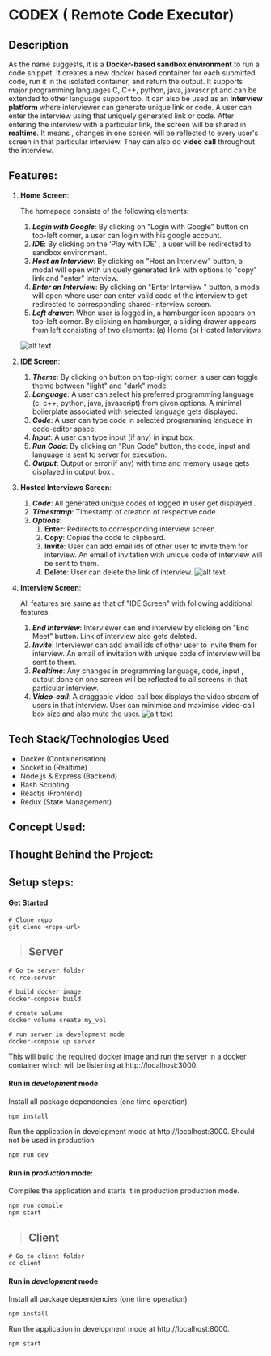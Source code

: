 

# CODEX ( Remote Code Executor)

## Description
As the name suggests, it is a **Docker-based sandbox environment** to run a code snippet. It creates a new docker based container for each submitted code, run it in the isolated container, and return the output. It supports major programming languages C, C++,  python, java, javascript and can be extended to other language support too.
It can also be used as an **Interview platform** where interviewer can generate unique link or code. A user can enter the interview using that uniquely generated link or code. After entering the interview with a particular link, the screen will be shared in **realtime**. It means , changes in one screen will be reflected to every user's screen in that particular interview. They can also do **video call** throughout the interview.



## Features:

1. **Home Screen**:

      The homepage consists of the following elements:
    1. ***Login with Google***: By clicking on "Login with Google" button on top-left corner, a user can login with his google account.
    3. ***IDE***: By clicking on the ‘Play with IDE’ , a user will be redirected to sandbox environment.
    4. ***Host an Interview***: By clicking on "Host an Interview" button, a modal will open with uniquely generated link with options to "copy" link and "enter" interview.
    5. ***Enter an Interview***: By clicking on "Enter Interview " button, a modal will open where user can enter valid code of the interview to get redirected to corresponding shared-interview screen.
    6. ***Left drawer***: When user is logged in, a hamburger icon appears on top-left corner. By clicking on hamburger, a sliding drawer appears from left consisting of two elements:  (a) Home   (b) Hosted Interviews
    
    ![alt text](https://user-images.githubusercontent.com/43985601/99189365-da823780-2786-11eb-9f2a-1e07f1988e96.jpg "Tracks to refresh your mood from Spotify")
    

2. **IDE Screen**:
    1. ***Theme***:  By clicking on button on top-right corner, a user can toggle theme between "light" and "dark" mode.
    2. ***Language***:  A user can select his preferred programming language (c, c++, python, java, javascript) from given options. A minimal boilerplate associated with selected language gets displayed.
    3. ***Code***: A user can type code in selected programming language in code-editor space.
    4.  ***Input***: A user can type input (if any) in input box.
    5.  ***Run Code***: By clicking on "Run Code" button, the code, input and language is sent to server for execution.
    6. ***Output***: Output or error(if any) with time and memory usage gets displayed in output box .

3. **Hosted Interviews Screen**:
    1. ***Code***: All generated unique codes of logged in user get displayed .
    2. ***Timestamp***: Timestamp of creation of respective code.
    3. ***Options***:
	    1. ****Enter****:  Redirects to corresponding interview screen.
	    2. ****Copy****: Copies the code to clipboard.
	    3. ****Invite****: User can add email ids of other user to invite them for interview. An email of invitation with unique code of interview will be sent to them.
	    4. ****Delete****: User can delete the link of interview.
    ![alt text](https://user-images.githubusercontent.com/43985601/99190598-6a2ae480-278d-11eb-8cca-fb8cb75d2450.jpg "Professional help")

4. **Interview Screen**: 

	All features are same as that of "IDE Screen" with following additional features.

   1. ***End Interview***: Interviewer can end interview by clicking on "End Meet" button. Link of interview also gets deleted.
   2. ***Invite***: Interviewer can add email ids of other user to invite them for interview. An email of invitation with unique code of interview will be sent to them.
   3. ***Realtime***: Any changes in programming language, code, input , output done on one screen will be reflected to all screens in that particular interview.
   4. ***Video-call***:  A draggable video-call box displays the video stream of users in that interview. User can minimise and  maximise video-call box size and also mute the user.
![alt text](https://user-images.githubusercontent.com/43985601/99189358-d6561a00-2786-11eb-8657-9f38f9139324.jpg "Fitness screens")



## Tech Stack/Technologies Used
* Docker (Containerisation)
* Socket io (Realtime)
* Node.js & Express (Backend)
* Bash Scripting
* Reactjs (Frontend)
* Redux (State Management)


## Concept Used:

## Thought Behind the Project:

## Setup steps:

#### Get Started
```shell
# Clone repo
git clone <repo-url>
```

> ## Server




```shell
# Go to server folder
cd rce-server

# build docker image
docker-compose build

# create volume
docker volume create my_vol

# run server in development mode
docker-compose up server
```
This will build the required docker image and run the server in a docker container which will be listening at http://localhost:3000.

#### Run in _development_ mode

Install all package dependencies (one time operation)

```shell
npm install
```

Run the application in development mode at http://localhost:3000. Should not be used in production

```shell
npm run dev
```

#### Run in _production_ mode:

Compiles the application and starts it in production production mode.

```shell
npm run compile
npm start
```

> ## Client


```shell
# Go to client folder
cd client
```

#### Run in _development_ mode

Install all package dependencies (one time operation)

```shell
npm install
```

Run the application in development mode at http://localhost:8000. 
```shell
npm start
```




